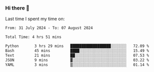 ### Hi there 👋

<!--
**Grav1tum/Grav1tum** is a ✨ _special_ ✨ repository because its `README.md` (this file) appears on your GitHub profile.

Here are some ideas to get you started:

- 🔭 I’m currently working on ...
- 🌱 I’m currently learning ...
- 👯 I’m looking to collaborate on ...
- 🤔 I’m looking for help with ...
- 💬 Ask me about ...
- 📫 How to reach me: ...
- 😄 Pronouns: ...
- ⚡ Fun fact: ...
-->
Last time I spent my time on:
<!--START_SECTION:waka-->

```txt
From: 31 July 2024 - To: 07 August 2024

Total Time: 4 hrs 51 mins

Python       3 hrs 29 mins   ██████████████████░░░░░░░   72.09 %
Bash         45 mins         ████░░░░░░░░░░░░░░░░░░░░░   15.49 %
Text         21 mins         ██░░░░░░░░░░░░░░░░░░░░░░░   07.53 %
JSON         9 mins          ▓░░░░░░░░░░░░░░░░░░░░░░░░   03.22 %
YAML         3 mins          ▒░░░░░░░░░░░░░░░░░░░░░░░░   01.14 %
```

<!--END_SECTION:waka-->
